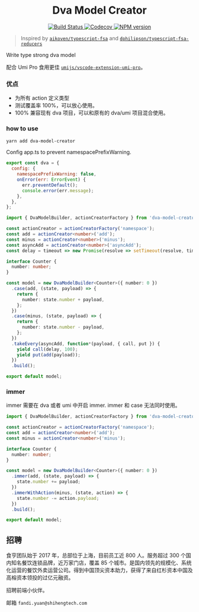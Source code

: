 <h1 align="center">Dva Model Creator</h1>
<p align="center">
    <a href="https://travis-ci.com/DiamondYuan/dva-model-creator">
      <img src="https://travis-ci.com/DiamondYuan/dva-model-creator.svg?branch=master" alt="Build Status">
    </a>
    <a href="https://codecov.io/gh/DiamondYuan/dva-model-creator">
      <img src="https://img.shields.io/codecov/c/github/DiamondYuan/dva-model-creator/master.svg?style=flat-square" alt="Codecov">
    </a>
    <a href="https://npmjs.org/package/dva-model-creator">
      <img src="https://img.shields.io/npm/v/dva-model-creator.svg?style=flat-square" alt="NPM version">
    </a>
</p>

> Inspired by [`aikoven/typescript-fsa`](https://github.com/aikoven/typescript-fsa) and [`dphilipson/typescript-fsa-reducers`](https://github.com/dphilipson/typescript-fsa-reducers)

Write type strong dva model

配合 Umi Pro 食用更佳 [`umijs/vscode-extension-umi-pro`](https://github.com/umijs/vscode-extension-umi-pro)。

### 优点

- 为所有 action 定义类型
- 测试覆盖率 100%，可以放心使用。
- 100% 兼容现有 dva 项目，可以和原有的 dva/umi 项目混合使用。

### how to use

```bash
yarn add dva-model-creator
```

Config app.ts to prevent namespacePrefixWarning.

```javascript
export const dva = {
  config: {
    namespacePrefixWarning: false,
    onError(err: ErrorEvent) {
      err.preventDefault();
      console.error(err.message);
    },
  },
};
```

```typescript
import { DvaModelBuilder, actionCreatorFactory } from 'dva-model-creator';

const actionCreator = actionCreatorFactory('namespace');
const add = actionCreator<number>('add');
const minus = actionCreator<number>('minus');
const asyncAdd = actionCreator<number>('asyncAdd');
const delay = timeout => new Promise(resolve => setTimeout(resolve, timeout));

interface Counter {
  number: number;
}

const model = new DvaModelBuilder<Counter>({ number: 0 })
  .case(add, (state, payload) => {
    return {
      number: state.number + payload,
    };
  })
  .case(minus, (state, payload) => {
    return {
      number: state.number - payload,
    };
  })
  .takeEvery(asyncAdd, function*(payload, { call, put }) {
    yield call(delay, 100);
    yield put(add(payload));
  })
  .build();

export default model;
```

### immer

immer 需要在 dva 或者 umi 中开启 immer. immer 和 case 无法同时使用。

```typescript
import { DvaModelBuilder, actionCreatorFactory } from 'dva-model-creator';

const actionCreator = actionCreatorFactory('namespace');
const add = actionCreator<number>('add');
const minus = actionCreator<number>('minus');

interface Counter {
  number: number;
}

const model = new DvaModelBuilder<Counter>({ number: 0 })
  .immer(add, (state, payload) => {
    state.number += payload;
  })
  .immerWithAction(minus, (state, action) => {
    state.number -= action.payload;
  })
  .build();

export default model;
```

## 招聘

食亨团队始于 2017 年，总部位于上海，目前员工近 800 人。服务超过 300 个国内知名餐饮连锁品牌，近万家门店，覆盖 85 个城市。是国内领先的规模化、系统化运营的餐饮外卖运营公司。得到中国顶尖资本助力，获得了来自红杉资本中国及高榕资本领投的过亿元融资。

招聘前端小伙伴。

邮箱 `fandi.yuan@shihengtech.com`
